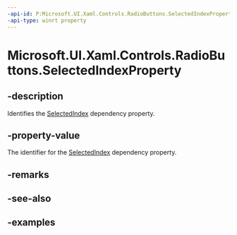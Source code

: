 ```yaml
---
-api-id: P:Microsoft.UI.Xaml.Controls.RadioButtons.SelectedIndexProperty
-api-type: winrt property
---
```


# Microsoft.UI.Xaml.Controls.RadioButtons.SelectedIndexProperty

<!--
public object SelectedIndexProperty { get; }
-->

## -description

Identifies the [SelectedIndex](radiobuttons_selectedindex.md) dependency property.

## -property-value

The identifier for the [SelectedIndex](radiobuttons_selectedindex.md) dependency property.

## -remarks

## -see-also

## -examples

